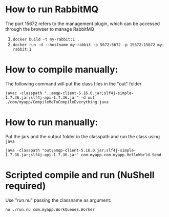 # How to run RabbitMQ

The port 15672 refers to the management plugin, which can be accessed through the browser to manage RabbitMQ

1. `docker build -t my-rabbit:1 .`
2. `docker run -d --hostname my-rabbit -p 5672:5672 -p 15672:15672 my-rabbit:1`

# How to compile manually:

The following command will put the class files in the "out" folder

`javac -classpath ".;amqp-client-5.16.0.jar;slf4j-simple-1.7.36.jar;slf4j-api-1.7.36.jar" -d out ./com/myapp/CompileMeToCompileEverything.java`

# How to run manually:

Put the jars and the output folder in the classpath and run the class using `java`

`java -classpath "out;amqp-client-5.16.0.jar;slf4j-simple-1.7.36.jar;slf4j-api-1.7.36.jar" com.myapp.com.myapp.HelloWorld.Send`

# Scripted compile and run (NuShell required)

Use "run.nu" passing the classname as argument:

`nu ./run.nu com.myapp.WorkQueues.Worker`
